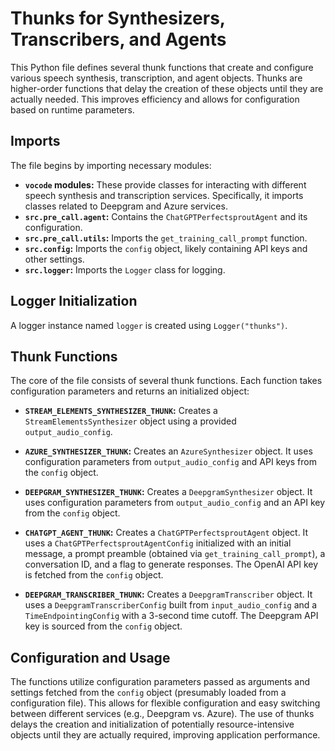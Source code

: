 # Thunks for Synthesizers, Transcribers, and Agents

This Python file defines several thunk functions that create and configure various speech synthesis, transcription, and agent objects.  Thunks are higher-order functions that delay the creation of these objects until they are actually needed. This improves efficiency and allows for configuration based on runtime parameters.

## Imports

The file begins by importing necessary modules:

* **`vocode` modules:** These provide classes for interacting with different speech synthesis and transcription services.  Specifically, it imports classes related to Deepgram and Azure services.
* **`src.pre_call.agent`:** Contains the `ChatGPTPerfectsproutAgent` and its configuration.
* **`src.pre_call.utils`:** Imports the `get_training_call_prompt` function.
* **`src.config`:** Imports the `config` object, likely containing API keys and other settings.
* **`src.logger`:** Imports the `Logger` class for logging.

## Logger Initialization

A logger instance named `logger` is created using `Logger("thunks")`.

## Thunk Functions

The core of the file consists of several thunk functions. Each function takes configuration parameters and returns an initialized object:


* **`STREAM_ELEMENTS_SYNTHESIZER_THUNK`:** Creates a `StreamElementsSynthesizer` object using a provided `output_audio_config`.

* **`AZURE_SYNTHESIZER_THUNK`:** Creates an `AzureSynthesizer` object.  It uses configuration parameters from `output_audio_config` and API keys from the `config` object.

* **`DEEPGRAM_SYNTHESIZER_THUNK`:** Creates a `DeepgramSynthesizer` object.  It uses configuration parameters from `output_audio_config` and an API key from the `config` object.

* **`CHATGPT_AGENT_THUNK`:** Creates a `ChatGPTPerfectsproutAgent` object. It uses a `ChatGPTPerfectsproutAgentConfig` initialized with an initial message, a prompt preamble (obtained via `get_training_call_prompt`), a conversation ID, and a flag to generate responses. The OpenAI API key is fetched from the `config` object.

* **`DEEPGRAM_TRANSCRIBER_THUNK`:** Creates a `DeepgramTranscriber` object. It uses a `DeepgramTranscriberConfig` built from `input_audio_config` and a `TimeEndpointingConfig` with a 3-second time cutoff. The Deepgram API key is sourced from the `config` object.


## Configuration and Usage

The functions utilize configuration parameters passed as arguments and settings fetched from the `config` object (presumably loaded from a configuration file).  This allows for flexible configuration and easy switching between different services (e.g., Deepgram vs. Azure). The use of thunks delays the creation and initialization of potentially resource-intensive objects until they are actually required, improving application performance.
